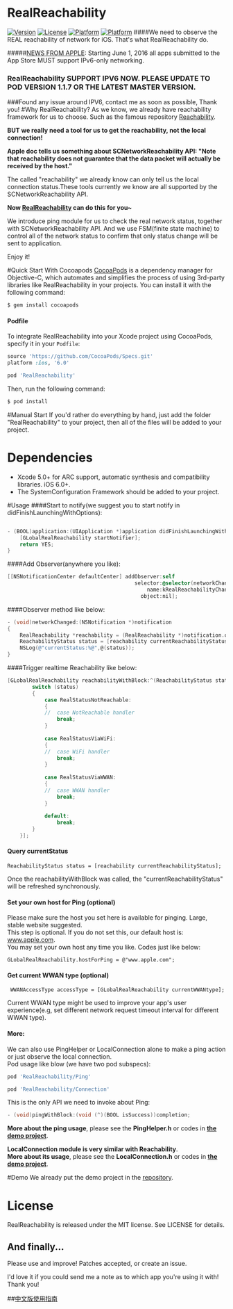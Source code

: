 # RealReachability
[![Version](https://img.shields.io/badge/pod-1.1.7-yellow.svg)](http://cocoadocs.org/docsets/RealReachability/1.1.7/)
[![License](https://img.shields.io/badge/License-MIT-blue.svg)](http://cocoadocs.org/docsets/RealReachability/1.1.7/)
[![Platform](https://img.shields.io/badge/Platform-iOS-orange.svg)](http://cocoadocs.org/docsets/RealReachability/1.1.7/)
[![Platform](https://img.shields.io/badge/Build-Passed-green.svg)](http://cocoadocs.org/docsets/RealReachability/1.1.7/)
####We need to observe the REAL reachability of network for iOS. That's what RealReachability do.


#####[NEWS FROM APPLE](https://developer.apple.com/news/?id=05042016a): Starting June 1, 2016 all apps submitted to the App Store MUST support IPv6-only networking.
### RealReachability SUPPORT IPV6 NOW. PLEASE UPDATE TO POD VERSION 1.1.7 OR THE LATEST MASTER VERSION.
###Found any issue around IPV6, contact me as soon as possible, Thank you!
#Why RealReachability?
As we know, we already have reachability framework for us to choose. Such as the famous repository [Reachability](https://github.com/tonymillion/Reachability).

**BUT we really need a tool for us to get the reachability, not the local connection!**

**Apple doc tells us something about SCNetworkReachability API:
"Note that reachability does not guarantee that the data packet will actually be received by the host."**

The called "reachability" we already know can only tell us the local connection status.These tools currently we know are all supported by the SCNetworkReachability API.


**Now [RealReachability](https://github.com/dustturtle/RealReachability) can do this for you~**

We introduce ping module for us to check the real network status, together with SCNetworkReachability API. And we use FSM(finite state machine) to control all of the network status to confirm that only status change will be sent to application.

Enjoy it!

#Quick Start With Cocoapods
[CocoaPods](http://cocoapods.org) is a dependency manager for Objective-C, which automates and simplifies the process of using 3rd-party libraries like RealReachability in your projects. You can install it with the following command:

```bash
$ gem install cocoapods
```

#### Podfile

To integrate RealReachability into your Xcode project using CocoaPods, specify it in your `Podfile`:

```ruby
source 'https://github.com/CocoaPods/Specs.git'
platform :ios, '6.0'

pod 'RealReachability'
```

Then, run the following command:

```bash
$ pod install
```

#Manual Start
If you'd rather do everything by hand, just add the folder "RealReachability" to your project, then all of the files will be added to your project.


# Dependencies

- Xcode 5.0+ for ARC support, automatic synthesis and compatibility
  libraries. iOS 6.0+.
- The SystemConfiguration Framework should be added to your project.

#Usage
####Start to notify(we suggest you to start notify in didFinishLaunchingWithOptions):

```objective-c

- (BOOL)application:(UIApplication *)application didFinishLaunchingWithOptions:(NSDictionary *)launchOptions {
    [GLobalRealReachability startNotifier];
    return YES;
}
```
####Add Observer(anywhere you like):
```objective-c
[[NSNotificationCenter defaultCenter] addObserver:self
                                         selector:@selector(networkChanged:)
                                             name:kRealReachabilityChangedNotification
                                           object:nil];

```

####Observer method like below:
```objective-c
- (void)networkChanged:(NSNotification *)notification
{
    RealReachability *reachability = (RealReachability *)notification.object;
    ReachabilityStatus status = [reachability currentReachabilityStatus];
    NSLog(@"currentStatus:%@",@(status));
}

```
####Trigger realtime Reachability like below:
```objective-c
[GLobalRealReachability reachabilityWithBlock:^(ReachabilityStatus status) {
        switch (status)
        {
            case RealStatusNotReachable:
            {
            //  case NotReachable handler
                break;
            }
                
            case RealStatusViaWiFi:
            {
            //  case WiFi handler
                break;
            }
                
            case RealStatusViaWWAN:
            {
            //  case WWAN handler
                break;
            }
                
            default:
                break;
        }
    }];
```
#### Query currentStatus
```
ReachabilityStatus status = [reachability currentReachabilityStatus];
```

Once the reachabilityWithBlock was called, the "currentReachabilityStatus" will be refreshed synchronously.
#### Set your own host for Ping (optional)
Please make sure the host you set here is available for pinging. Large, stable website suggested.   
This step is optional. If you do not set this, our default host is: www.apple.com.   
You may set your own host any time you like. Codes just like below:
```
GLobalRealReachability.hostForPing = @"www.apple.com";
```

#### Get current WWAN type (optional)
```
 WWANAccessType accessType = [GLobalRealReachability currentWWANtype];

```
Current WWAN type might be used to improve your app's user experience(e.g, set different network request timeout interval for different WWAN type).
#### More:
We can also use PingHelper or LocalConnection alone to make a ping action or just observe the local connection.  
Pod usage like blow (we have two pod subspecs):

```ruby
pod 'RealReachability/Ping'
```
```ruby
pod 'RealReachability/Connection'
```
This is the only API we need to invoke about Ping:

```objective-c
- (void)pingWithBlock:(void (^)(BOOL isSuccess))completion;

```
**More about the ping usage**, please see the **PingHelper.h** or codes in [**the demo project**](https://github.com/dustturtle/RealReachability).

**LocalConnection module is very similar with Reachability**.   
**More about its usage**, please see the **LocalConnection.h** or codes in [**the demo project**](https://github.com/dustturtle/RealReachability). 


#Demo
We already put the demo project in the [repository](https://github.com/dustturtle/RealReachability).

# License

RealReachability is released under the MIT license. See LICENSE for details.

## And finally...

Please use and improve! Patches accepted, or create an issue.

I'd love it if you could send me a note as to which app you're using it with! Thank you!

##[中文版使用指南](http://blog.csdn.net/openglnewbee/article/details/50705146)

